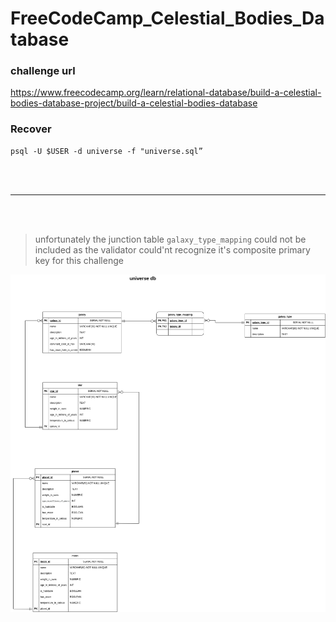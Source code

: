 # FreeCodeCamp_Celestial_Bodies_Database

### challenge url

https://www.freecodecamp.org/learn/relational-database/build-a-celestial-bodies-database-project/build-a-celestial-bodies-database

### Recover

```
psql -U $USER -d universe -f "universe.sql”
```
<br/>
<br/>

---

<br/>
<br/>

> unfortunately the junction table `galaxy_type_mapping` could not be included as the validator could'nt recognize it's composite primary key for this challenge

![diagram](_FreeCodeCamp_Celestial_Bodies_Database.drawio.png)
